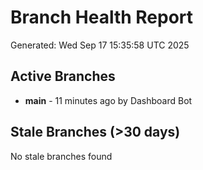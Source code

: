# Branch Health Report
Generated: Wed Sep 17 15:35:58 UTC 2025

## Active Branches
- **main** - 11 minutes ago by Dashboard Bot

## Stale Branches (>30 days)
No stale branches found
